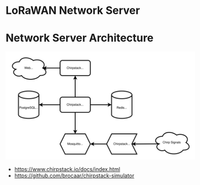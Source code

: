# LoRaWAN Network Server

# Network Server Architecture

![Network Server Architecture](../_assets/NetworkArchitecture.svg)

- https://www.chirpstack.io/docs/index.html
- https://github.com/brocaar/chirpstack-simulator